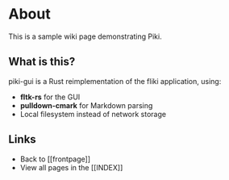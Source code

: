 # About

This is a sample wiki page demonstrating Piki.

## What is this?

piki-gui is a Rust reimplementation of the fliki application, using:

- **fltk-rs** for the GUI
- **pulldown-cmark** for Markdown parsing
- Local filesystem instead of network storage

## Links

- Back to [[frontpage]]
- View all pages in the [[INDEX]]
